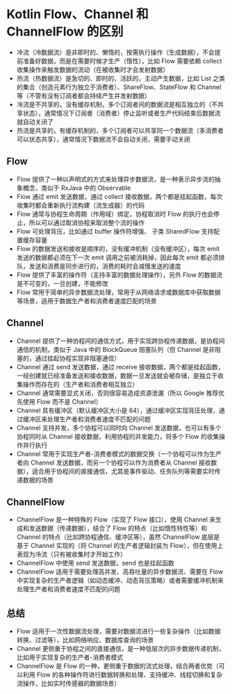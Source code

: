 # Kotlin Flow、Channel 和 ChannelFlow 的区别
- 冷流（冷数据流）是非即时的、懒惰的，按需执行操作（生成数据），不会提前准备好数据，而是在需要时候才生产（惰性），比如 Flow 需要依赖 collect 收集操作来触发数据的流动（在被收集时才会发射数据）
- 热流（热数据流）是急切的、即时的、活跃的，主动产生数据，比如 List 之类的集合（创造元素行为独立于消费者）、ShareFlow、StateFlow 和 Channel 等（不管有没有订阅者都会持续产生并发射数据）
- 冷流是不共享的，没有缓存机制，多个订阅者间的数据流是相互独立的（不共享状态），通常情况下订阅者（消费者）停止监听或者生产代码结束后数据流就自动关闭了
- 热流是共享的，有缓存机制的，多个订阅者可以共享同一个数据流（多消费者可以状态共享），通常情况下数据流不会自动关闭，需要手动关闭

## Flow
- Flow 提供了一种以声明式的方式来处理异步数据流，是一种表示异步流的抽象概念，类似于 RxJava 中的 Observable
- Flow 通过 emit 发送数据，通过 collect 接收数据，两个都是挂起函数，每次收集时都会重新执行流构建（流生成器）的代码
- Flow 通常与协程生命周期（作用域）绑定，协程取消时 Flow 的执行也会停止，所以可以通过取消协程来取消整个流的操作
- Flow 可处理背压，比如通过 buffer 操作符增强、 子类 SharedFlow 支持配置缓存容量
- Flow 的数据发送和接收是顺序的，没有缓冲机制（没有缓冲区），每次 emit 发送的数据都必须在下一次 emit 调用之前被消耗掉，因此每次 emit 都必须排队，发送和消费是同步进行的，消费的耗时会减慢发送的速度
- Flow 提供了丰富的操作符（支持丰富的数据处理操作），另外 Flow 的数据流是不可变的，一旦创建，不能修改
- Flow 常用于简单的异步数据流处理，常用于从网络请求或数据库中获取数据等场景，适用于数据生产者和消费者速度匹配的场景

## Channel
- Channel 提供了一种协程间的通信方式，用于实现跨协程传递数据，是协程间通信的机制，类似于 Java 中的 BlockQueue 阻塞队列（但 Channel 是非阻塞的，通过挂起协程实现非阻塞通信）
- Channel 通过 send 发送数据，通过 receive 接收数据，两个都是挂起函数，一经创建就已经准备发送和接收数据，数据一旦发送就会被存储，是独立于收集操作而存在的（生产者和消费者相互独立）
- Channel 通常需要显式关闭，否则很容易造成资源泄漏（所以 Google 推荐优先使用 Flow 而不是 Channel）
- Channel 具有缓冲区（默认缓冲区大小是 64），通过缓冲区实现背压处理，通过缓冲区来处理生产者和消费者速度不匹配的问题
- Channel 支持并发，多个协程可以同时向 Channel 发送数据，也可以有多个协程同时从 Channel 接收数据，利用协程的并发能力，将多个 Flow 的收集操作并行执行
- Channel 常用于实现生产者-消费者模式的数据交换（一个协程可以作为生产者向 Channel 发送数据，而另一个协程可以作为消费者从 Channel 接收数据），适合用于协程间的直接通信，尤其是事件驱动、任务队列等需要实时传递数据的场景

## ChannelFlow
- ChannelFlow 是一种特殊的 Flow（实现了 Flow 接口），使用 Channel 来生成和发送数据（传递数据），结合了 Flow 的特点（比如惰性特性等）和 Channel 的特点（比如跨协程通信、缓冲区等），虽然 ChannelFlow 底层是基于 Channel 实现的（将 Channel 的生产者逻辑封装为 Flow），但在使用上表现为冷流（只有被收集时才开始工作）
- ChannelFlow 中使用 send 发送数据，send 也是挂起函数
- ChannelFlow 适用于需要处理高并发、高吞吐量的异步数据流、需要在 Flow 中实现复杂的生产者逻辑（如动态缓冲、动态背压策略）或者需要缓冲机制来处理生产者和消费者速度不匹配的问题

## 总结
- Flow 适用于一次性数据流处理，需要对数据流进行一些复杂操作（比如数据转换、过滤等），比如网络响应、数据库查询的场景
- Channel 更侧重于协程之间的直接通信，是一种低层次的异步数据传递机制，比如用于实现复杂的生产者-消费者模式
- ChannelFlow 是 Flow 的一种，更侧重于数据的流式处理，结合两者优势（可以利用 Flow 的各种操作符进行数据转换和处理、支持缓冲、线程切换和复杂流操作，比如实时传感器的数据场景）
